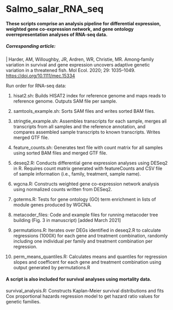 # Salmo_salar_RNA_seq

#### These scripts comprise an analysis pipeline for differential expression, weighted gene co-expression network, and gene ontology overrepresentation analyses of RNA-seq data.

##### Corresponding article:
| Harder, AM, Willoughby, JR, Ardren, WR, Christie, MR. Among‐family variation in survival and gene expression uncovers adaptive genetic variation in a threatened fish. Mol Ecol. 2020; 29: 1035–1049. https://doi.org/10.1111/mec.15334

Run order for RNA-seq data:

1. hisat2.sh: Builds HISAT2 index for reference genome and maps reads to reference genome. Outputs SAM file per sample.

2. samtools_example.sh: Sorts SAM files and writes sorted BAM files.

3. stringtie_example.sh: Assembles transcripts for each sample, merges all transcripts from all samples and the reference annotation, and compares assembled sample transcripts to known transcripts. Writes merged GTF file.

4. feature_counts.sh: Generates text file with count matrix for all samples using sorted BAM files and merged GTF file.

5. deseq2.R: Conducts differential gene expression analyses using DESeq2 in R. Requires count matrix generated with featureCounts and CSV file of sample information (i.e., family, treatment, sample name).

6. wgcna.R: Constructs weighted gene co-expression network analysis using normalized counts written from DESeq2.

7. goterms.R: Tests for gene ontology (GO) term enrichment in lists of module genes produced by WGCNA.

8. metacoder_files: Code and example files for running metacoder tree building (Fig. 3 in manuscript) [added March 2021]

9. permutations.R: Iterates over DEGs identified in deseq2.R to calculate regressions (1000X) for each gene and treatment combination, randomly including one individual per family and treatment combination per regression.

10. perm_means_quantiles.R: Calculates means and quantiles for regression slopes and coefficent for each gene and treatment combination using output generated by permutations.R

#### A script is also included for survival analyses using mortality data.

survival_analysis.R: Constructs Kaplan-Meier survival distributions and fits Cox proportional hazards regression model to get hazard ratio values for genetic families.

